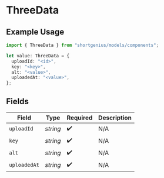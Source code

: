 # ThreeData

## Example Usage

```typescript
import { ThreeData } from "shortgenius/models/components";

let value: ThreeData = {
  uploadId: "<id>",
  key: "<key>",
  alt: "<value>",
  uploadedAt: "<value>",
};
```

## Fields

| Field              | Type               | Required           | Description        |
| ------------------ | ------------------ | ------------------ | ------------------ |
| `uploadId`         | *string*           | :heavy_check_mark: | N/A                |
| `key`              | *string*           | :heavy_check_mark: | N/A                |
| `alt`              | *string*           | :heavy_check_mark: | N/A                |
| `uploadedAt`       | *string*           | :heavy_check_mark: | N/A                |